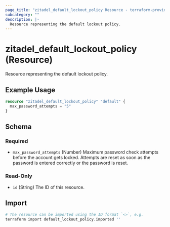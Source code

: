 ```yaml
---
page_title: "zitadel_default_lockout_policy Resource - terraform-provider-zitadel"
subcategory: ""
description: |-
  Resource representing the default lockout policy.
---
```


# zitadel_default_lockout_policy (Resource)

Resource representing the default lockout policy.

## Example Usage

```terraform
resource "zitadel_default_lockout_policy" "default" {
  max_password_attempts = "5"
}
```

<!-- schema generated by tfplugindocs -->
## Schema

### Required

- `max_password_attempts` (Number) Maximum password check attempts before the account gets locked. Attempts are reset as soon as the password is entered correctly or the password is reset.

### Read-Only

- `id` (String) The ID of this resource.

## Import


```bash
# The resource can be imported using the ID format `<>`, e.g.
terraform import default_lockout_policy.imported ''
```
